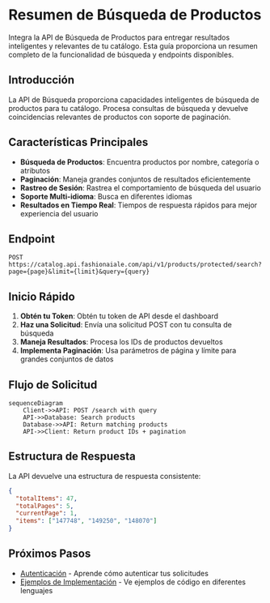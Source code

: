 # Resumen de Búsqueda de Productos

Integra la API de Búsqueda de Productos para entregar resultados inteligentes y relevantes de tu catálogo. Esta guía proporciona un resumen completo de la funcionalidad de búsqueda y endpoints disponibles.

## Introducción

La API de Búsqueda proporciona capacidades inteligentes de búsqueda de productos para tu catálogo. Procesa consultas de búsqueda y devuelve coincidencias relevantes de productos con soporte de paginación.

## Características Principales

- **Búsqueda de Productos**: Encuentra productos por nombre, categoría o atributos
- **Paginación**: Maneja grandes conjuntos de resultados eficientemente
- **Rastreo de Sesión**: Rastrea el comportamiento de búsqueda del usuario
- **Soporte Multi-idioma**: Busca en diferentes idiomas
- **Resultados en Tiempo Real**: Tiempos de respuesta rápidos para mejor experiencia del usuario

## Endpoint

```
POST https://catalog.api.fashionaiale.com/api/v1/products/protected/search?page={page}&limit={limit}&query={query}
```

## Inicio Rápido

1. **Obtén tu Token**: Obtén tu token de API desde el dashboard
2. **Haz una Solicitud**: Envía una solicitud POST con tu consulta de búsqueda
3. **Maneja Resultados**: Procesa los IDs de productos devueltos
4. **Implementa Paginación**: Usa parámetros de página y límite para grandes conjuntos de datos

## Flujo de Solicitud

```mermaid
sequenceDiagram
    Client->>API: POST /search with query
    API->>Database: Search products
    Database->>API: Return matching products
    API->>Client: Return product IDs + pagination
```

## Estructura de Respuesta

La API devuelve una estructura de respuesta consistente:

```json
{
  "totalItems": 47,
  "totalPages": 5,
  "currentPage": 1,
  "items": ["147748", "149250", "148070"]
}
```

## Próximos Pasos

- [Autenticación](../authentication) - Aprende cómo autenticar tus solicitudes
- [Ejemplos de Implementación](./examples) - Ve ejemplos de código en diferentes lenguajes
